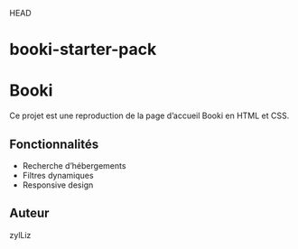  HEAD
# booki-starter-pack

# Booki

Ce projet est une reproduction de la page d’accueil Booki en HTML et CSS.

## Fonctionnalités
- Recherche d’hébergements
- Filtres dynamiques
- Responsive design

## Auteur
zylLiz 
